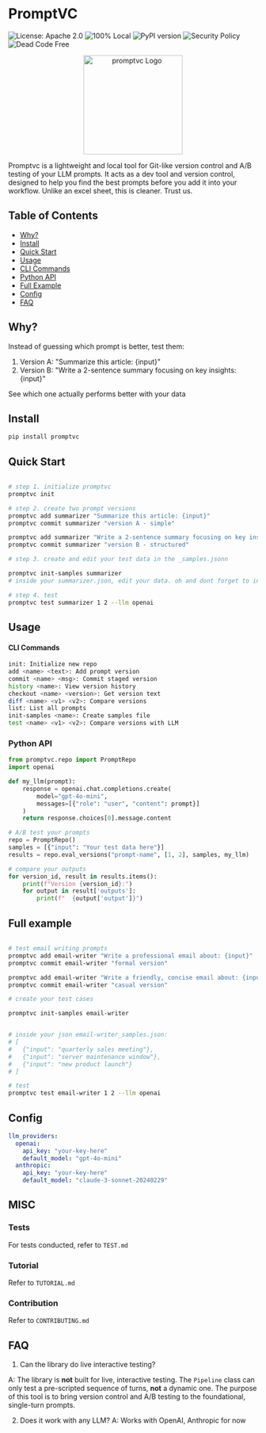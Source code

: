# PromptVC

![License: Apache 2.0](https://img.shields.io/badge/License-Apache%202.0-blue.svg)
![100% Local](https://img.shields.io/badge/privacy-100%25%20local-brightgreen)
![PyPI version](https://img.shields.io/pypi/v/skylos)
![Security Policy](https://img.shields.io/badge/security-policy-brightgreen)
![Dead Code Free](https://img.shields.io/badge/Dead_Code-Free-brightgreen?logo=moleculer&logoColor=white)

<div align="center">
   <img src="assets/promptvc.png" alt="promptvc Logo" width="200">
</div>

Promptvc is a lightweight and local tool for Git-like version control and A/B testing of your LLM prompts. It acts as a dev tool and version control, designed to help you find the best prompts before you add it into your workflow. Unlike an excel sheet, this is cleaner. Trust us. 

## Table of Contents
- [Why?](#why)
- [Install](#install)
- [Quick Start](#quick-start)
- [Usage](#usage)
 - [CLI Commands](#cli-commands)
 - [Python API](#python-api)
- [Full Example](#full-example)
- [Config](#config)
- [FAQ](#faq)

## Why?

Instead of guessing which prompt is better, test them:

1. Version A: "Summarize this article: {input}"
2. Version B: "Write a 2-sentence summary focusing on key insights: {input}"

See which one actually performs better with your data

## Install

```bash
pip install promptvc
```

## Quick Start
``` bash

# step 1. initialize promptvc
promptvc init

# step 2. create two prompt versions
promptvc add summarizer "Summarize this article: {input}"
promptvc commit summarizer "version A - simple"

promptvc add summarizer "Write a 2-sentence summary focusing on key insights: {input}"  
promptvc commit summarizer "version B - structured"

# step 3. create and edit your test data in the _samples.jsonn

promptvc init-samples summarizer
# inside your summarizer.json, edit your data. oh and dont forget to input your api keys

# step 4. test
promptvc test summarizer 1 2 --llm openai
```

## Usage 

#### CLI Commands 

```bash
init: Initialize new repo
add <name> <text>: Add prompt version  
commit <name> <msg>: Commit staged version
history <name>: View version history
checkout <name> <version>: Get version text
diff <name> <v1> <v2>: Compare versions
list: List all prompts
init-samples <name>: Create samples file
test <name> <v1> <v2>: Compare versions with LLM
```

### Python API

``` python
from promptvc.repo import PromptRepo
import openai

def my_llm(prompt):
    response = openai.chat.completions.create(
        model="gpt-4o-mini",
        messages=[{"role": "user", "content": prompt}]
    )
    return response.choices[0].message.content

# A/B test your prompts
repo = PromptRepo()
samples = [{"input": "Your test data here"}]
results = repo.eval_versions("prompt-name", [1, 2], samples, my_llm)

# compare your outputs
for version_id, result in results.items():
    print(f"Version {version_id}:")
    for output in result['outputs']:
        print(f"  {output['output']}")

```

## Full example

```bash

# test email writing prompts
promptvc add email-writer "Write a professional email about: {input}"
promptvc commit email-writer "formal version"

promptvc add email-writer "Write a friendly, concise email about: {input}"
promptvc commit email-writer "casual version"

# create your test cases

promptvc init-samples email-writer


# inside your json email-writer_samples.json:
# [
#   {"input": "quarterly sales meeting"},
#   {"input": "server maintenance window"},
#   {"input": "new product launch"}
# ]

# test
promptvc test email-writer 1 2 --llm openai
```

## Config

```yaml
llm_providers:
  openai:
    api_key: "your-key-here"
    default_model: "gpt-4o-mini"
  anthropic:
    api_key: "your-key-here"  
    default_model: "claude-3-sonnet-20240229"
```

## MISC

### Tests
For tests conducted, refer to `TEST.md`

### Tutorial
Refer to `TUTORIAL.md`

### Contribution
Refer to `CONTRIBUTING.md`

## FAQ

1. Can the library do live interactive testing?

A: The library is **not** built for live, interactive testing. The `Pipeline` class can only test a pre-scripted sequence of turns, **not** a dynamic one. The purpose of this tool is to bring version control and A/B testing to the foundational, single-turn prompts.

2. Does it work with any LLM?
A: Works with OpenAI, Anthropic for now